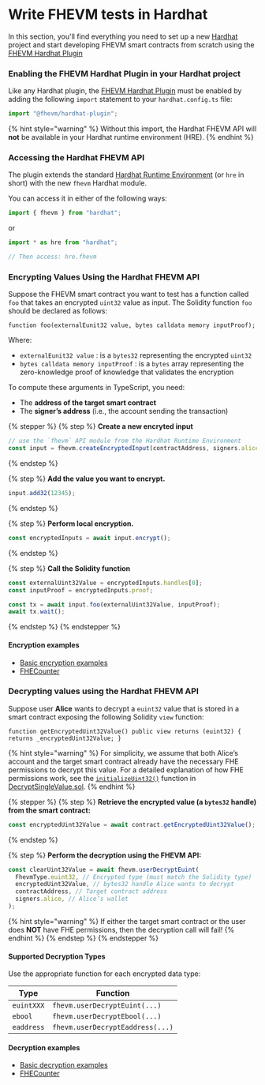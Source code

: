 # Write FHEVM tests in Hardhat

In this section, you'll find everything you need to set up a new [Hardhat](https://hardhat.org) project and start developing FHEVM smart contracts from scratch using the [FHEVM Hardhat Plugin](https://www.npmjs.com/package/@fhevm/hardhat-plugin)

### Enabling the FHEVM Hardhat Plugin in your Hardhat project

Like any Hardhat plugin, the [FHEVM Hardhat Plugin](https://www.npmjs.com/package/@fhevm/hardhat-plugin) must be enabled by adding the following `import` statement to your `hardhat.config.ts` file:

```typescript
import "@fhevm/hardhat-plugin";
```

{% hint style="warning" %}
Without this import, the Hardhat FHEVM API will **not** be available in your Hardhat runtime environment (HRE).
{% endhint %}

### Accessing the Hardhat FHEVM API

The plugin extends the standard [Hardhat Runtime Environment](https://hardhat.org/hardhat-runner/docs/advanced/hardhat-runtime-environment) (or `hre` in short) with the new `fhevm` Hardhat module.

You can access it in either of the following ways:

```typescript
import { fhevm } from "hardhat";
```

or

```typescript
import * as hre from "hardhat";

// Then access: hre.fhevm
```

### Encrypting Values Using the Hardhat FHEVM API

Suppose the FHEVM smart contract you want to test has a function called `foo` that takes an encrypted `uint32` value as input. The Solidity function `foo` should be declared as follows:

```solidity
function foo(externalEunit32 value, bytes calldata memory inputProof);
```

Where:

* `externalEunit32 value` : is a `bytes32` representing the encrypted `uint32`
* `bytes calldata memory inputProof` : is a `bytes` array representing the zero-knowledge proof of knowledge that validates the encryption

To compute these arguments in TypeScript, you need:

* The **address of the target smart contract**
* The **signer’s address** (i.e., the account sending the transaction)

{% stepper %}
{% step %}
**Create a new encryted input**

```ts
// use the `fhevm` API module from the Hardhat Runtime Environment
const input = fhevm.createEncryptedInput(contractAddress, signers.alice.address);
```

{% endstep %}

{% step %}
**Add the value you want to encrypt.**

```ts
input.add32(12345);
```

{% endstep %}

{% step %}
**Perform local encryption.**

```ts
const encryptedInputs = await input.encrypt();
```

{% endstep %}

{% step %}
**Call the Solidity function**

```ts
const externalUint32Value = encryptedInputs.handles[0];
const inputProof = encryptedInputs.proof;

const tx = await input.foo(externalUint32Value, inputProof);
await tx.wait();
```

{% endstep %}
{% endstepper %}

#### Encryption examples

* [Basic encryption examples](https://docs.zama.ai/protocol/examples/basic/encryption)
* [FHECounter](https://docs.zama.ai/protocol/examples#an-fhe-counter)

### Decrypting values using the Hardhat FHEVM API

Suppose user **Alice** wants to decrypt a `euint32` value that is stored in a smart contract exposing the following Solidity `view` function:

```solidity
function getEncryptedUint32Value() public view returns (euint32) { returns _encryptedUint32Value; }
```

{% hint style="warning" %}
For simplicity, we assume that both Alice’s account and the target smart contract already have the necessary FHE permissions to decrypt this value. For a detailed explanation of how FHE permissions work, see the [`initializeUint32()`](https://docs.zama.ai/protocol/examples/basic/decryption/fhe-decrypt-single-value#tab-decryptsinglevalue.sol) function in [DecryptSingleValue.sol](https://docs.zama.ai/protocol/examples/basic/decryption/fhe-decrypt-single-value#tab-decryptsinglevalue.sol).
{% endhint %}

{% stepper %}
{% step %}
**Retrieve the encrypted value (a `bytes32` handle) from the smart contract:**

```ts
const encryptedUint32Value = await contract.getEncryptedUint32Value();
```

{% endstep %}

{% step %}
**Perform the decryption using the FHEVM API:**

```ts
const clearUint32Value = await fhevm.userDecryptEuint(
  FhevmType.euint32, // Encrypted type (must match the Solidity type)
  encryptedUint32Value, // bytes32 handle Alice wants to decrypt
  contractAddress, // Target contract address
  signers.alice, // Alice’s wallet
);
```

{% hint style="warning" %}
If either the target smart contract or the user does **NOT** have FHE permissions, then the decryption call will fail!
{% endhint %}
{% endstep %}
{% endstepper %}

#### Supported Decryption Types

Use the appropriate function for each encrypted data type:

| Type       | Function                         |
| ---------- | -------------------------------- |
| `euintXXX` | `fhevm.userDecryptEuint(...)`    |
| `ebool`    | `fhevm.userDecryptEbool(...)`    |
| `eaddress` | `fhevm.userDecryptEaddress(...)` |

#### Decryption examples

* [Basic decryption examples](https://docs.zama.ai/protocol/examples/basic/decryption)
* [FHECounter](https://docs.zama.ai/protocol/examples#an-fhe-counter)
